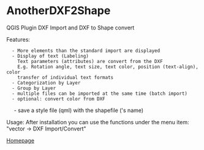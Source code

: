 # AnotherDXF2Shape
QGIS Plugin DXF Import and DXF to Shape convert


Features:
      
      - More elements than the standard import are displayed 
      - Display of text (Labeling)
        Text parameters (attributes) are convert from the DXF
        E.g. Rotation angle, text size, text color, position (text-align), color
        transfer of individual text formats
      - Categorization by Layer
      - Group by Layer
      - multiple files can be imported at the same time (batch import) 
      - optional: convert color from DXF
      - save a style file (qml) with the shapefile ('s name)

Usage:
After installation you can use the functions under the menu item:
 "vector -> DXF Import/Convert"

[Homepage](http://gis.makobo.de/en_qgis-dxfimport-dxf2shape/)
